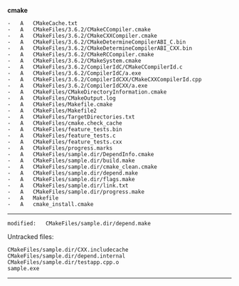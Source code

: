 **cmake**

    -	A	CMakeCache.txt
    -	A	CMakeFiles/3.6.2/CMakeCCompiler.cmake
    -	A	CMakeFiles/3.6.2/CMakeCXXCompiler.cmake
    -	A	CMakeFiles/3.6.2/CMakeDetermineCompilerABI_C.bin
    -	A	CMakeFiles/3.6.2/CMakeDetermineCompilerABI_CXX.bin
    -	A	CMakeFiles/3.6.2/CMakeRCCompiler.cmake
    -	A	CMakeFiles/3.6.2/CMakeSystem.cmake
    -	A	CMakeFiles/3.6.2/CompilerIdC/CMakeCCompilerId.c
    -	A	CMakeFiles/3.6.2/CompilerIdC/a.exe
    -	A	CMakeFiles/3.6.2/CompilerIdCXX/CMakeCXXCompilerId.cpp
    -	A	CMakeFiles/3.6.2/CompilerIdCXX/a.exe
    -	A	CMakeFiles/CMakeDirectoryInformation.cmake
    -	A	CMakeFiles/CMakeOutput.log
    -	A	CMakeFiles/Makefile.cmake
    -	A	CMakeFiles/Makefile2
    -	A	CMakeFiles/TargetDirectories.txt
    -	A	CMakeFiles/cmake.check_cache
    -	A	CMakeFiles/feature_tests.bin
    -	A	CMakeFiles/feature_tests.c
    -	A	CMakeFiles/feature_tests.cxx
    -	A	CMakeFiles/progress.marks
    -	A	CMakeFiles/sample.dir/DependInfo.cmake
    -	A	CMakeFiles/sample.dir/build.make
    -	A	CMakeFiles/sample.dir/cmake_clean.cmake
    -	A	CMakeFiles/sample.dir/depend.make
    -	A	CMakeFiles/sample.dir/flags.make
    -	A	CMakeFiles/sample.dir/link.txt
    -	A	CMakeFiles/sample.dir/progress.make
    -	A	Makefile
    -	A	cmake_install.cmake

-----------

	modified:   CMakeFiles/sample.dir/depend.make

Untracked files:

	CMakeFiles/sample.dir/CXX.includecache
	CMakeFiles/sample.dir/depend.internal
	CMakeFiles/sample.dir/testapp.cpp.o
	sample.exe

-----------
